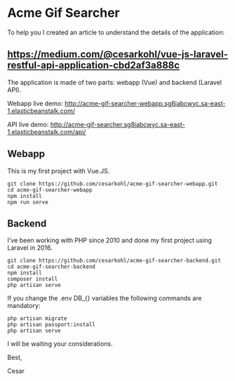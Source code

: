 Acme Gif Searcher
=
To help you I created an article to understand the details of the application:

https://medium.com/@cesarkohl/vue-js-laravel-restful-api-application-cbd2af3a888c
-

The application is made of two parts: webapp (Vue) and backend (Laravel API).

Webapp live demo: http://acme-gif-searcher-webapp.sg8iabcwyc.sa-east-1.elasticbeanstalk.com/

API live demo: http://acme-gif-searcher.sg8iabcwyc.sa-east-1.elasticbeanstalk.com/api/

Webapp
-
This is my first project with Vue.JS.

```
git clone https://github.com/cesarkohl/acme-gif-searcher-webapp.git
cd acme-gif-searcher-webapp
npm install
npm run serve
```

Backend
-
I've been working with PHP since 2010 and done my first project using Laravel in 2016.

```
git clone https://github.com/cesarkohl/acme-gif-searcher-backend.git
cd acme-gif-searcher-backend
npm install
composer install
php artisan serve
```

If you change the .env DB_{} variables the following commands are mandatory:
```
php artisan migrate
php artisan passport:install
php artisan serve
```

I will be waiting your considerations.

Best,

Cesar 
